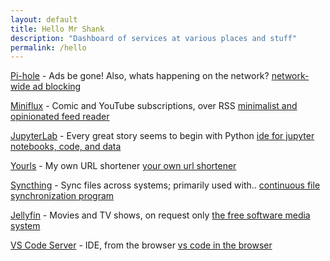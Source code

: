 ```yaml
---
layout: default
title: Hello Mr Shank
description: "Dashboard of services at various places and stuff"
permalink: /hello
---
```


[Pi-hole](https://pi.knhash.in/admin) - Ads be gone! Also, whats happening on the network?
<span class="marginnote">[network-wide ad blocking](https://pi-hole.net/)</span>

[Miniflux](https://miniflux.knhash.in) - Comic and YouTube subscriptions, over RSS
<span class="marginnote">[minimalist and opinionated feed reader](https://miniflux.app/)</span>

[JupyterLab](https://jupyter.knhash.in) - Every great story seems to begin with Python 
<span class="marginnote">[ide for jupyter notebooks, code, and data](https://jupyter.org/)</span>

[Yourls](https://url.knhash.in) - My own URL shortener
<span class="marginnote">[your own url shortener](https://yourls.org/)</span>

[Syncthing](https://sync.knhash.in) - Sync files across systems; primarily used with..
<span class="marginnote">[continuous file synchronization program](https://syncthing.net/)</span>

[Jellyfin](https://jellyfin.knhash.in) - Movies and TV shows, on request only
<span class="marginnote">[the free software media system](https://jellyfin.org/)</span>

[VS Code Server](https://code.knhash.in) - IDE, from the browser
<span class="marginnote">[vs code in the browser ](https://jellyfin.org/)</span>